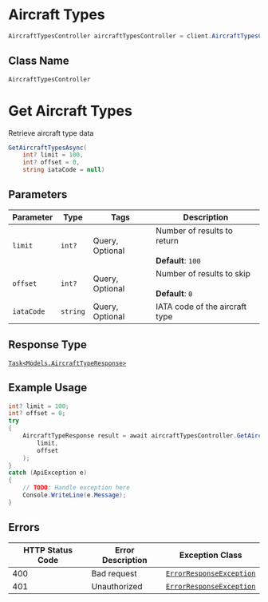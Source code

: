 # Aircraft Types

```csharp
AircraftTypesController aircraftTypesController = client.AircraftTypesController;
```

## Class Name

`AircraftTypesController`


# Get Aircraft Types

Retrieve aircraft type data

```csharp
GetAircraftTypesAsync(
    int? limit = 100,
    int? offset = 0,
    string iataCode = null)
```

## Parameters

| Parameter | Type | Tags | Description |
|  --- | --- | --- | --- |
| `limit` | `int?` | Query, Optional | Number of results to return<br><br>**Default**: `100` |
| `offset` | `int?` | Query, Optional | Number of results to skip<br><br>**Default**: `0` |
| `iataCode` | `string` | Query, Optional | IATA code of the aircraft type |

## Response Type

[`Task<Models.AircraftTypeResponse>`](../../doc/models/aircraft-type-response.md)

## Example Usage

```csharp
int? limit = 100;
int? offset = 0;
try
{
    AircraftTypeResponse result = await aircraftTypesController.GetAircraftTypesAsync(
        limit,
        offset
    );
}
catch (ApiException e)
{
    // TODO: Handle exception here
    Console.WriteLine(e.Message);
}
```

## Errors

| HTTP Status Code | Error Description | Exception Class |
|  --- | --- | --- |
| 400 | Bad request | [`ErrorResponseException`](../../doc/models/error-response-exception.md) |
| 401 | Unauthorized | [`ErrorResponseException`](../../doc/models/error-response-exception.md) |

